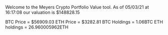 Welcome to the Meyers Crypto Portfolio Value tool. 
As of 05/03/21 at 16:17:08 our valuation is $148828.15 

BTC Price = $56909.03
 ETH Price = $3282.81
BTC Holdings = 1.06BTC
 ETH holdings = 26.960005962ETH 
